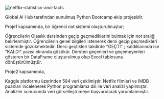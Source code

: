 ![netflix-statistics-and-facts](https://user-images.githubusercontent.com/74743028/183217420-1225ab02-8e0c-4b6e-8398-2a7f90811cee.jpg)

Global AI Hub tarafından sunulmuş Python Bootcamp ekip projesidir. 

Proje1 kapsamında, bir öğrenci not sistemi oluşturulmuştur;

Öğrencilerin Olasılık dersinden geçip geçmediklerini bulmak için not aralığı belirlenmiştir. 
Öğrencilerin genel bilgileri istenerek dersi geçip geçmedikleri sistemde gözükmektedir. 
Dersi geçtikleri takdirde "GEÇTİ" ; kaldıklarında ise "KALDI" yazısı ekranda gözükür.
Dersten geçenleri ve geçemeyenleri gösteren bir DataFrame oluşturulmuş olup Excel tablosuna dönüştürülmüştür. 


Proje2 kapsamında,

Kaggle platformu üzerinden 584 veri çekilmiştir. 
Netflix filmleri ve IMDB puanları incelenerek Python programlama dili ile veri analizi yapılmıştır. 
Analizler sonucunda veri görselleştrimeye başvurularak yorumlanmıştır. 
